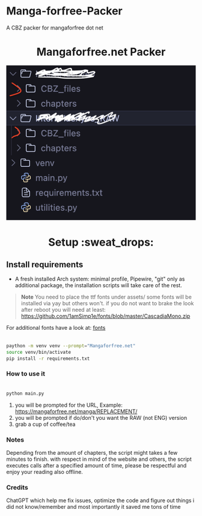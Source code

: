 # Manga-forfree-Packer
A CBZ packer for mangaforfree dot net

<div align="center">
    <h1>Mangaforfree.net Packer</h1>
</div>

<div align="center">

![Preview 1.1](images/folders.png)

</div>

<div align="center">
    <h1>Setup :sweat_drops:</h1>
</div>

## Install requirements

- A fresh installed Arch system: minimal profile, Pipewire, "git" only as additional package, the installation scripts will take care of the rest.

> **Note**
> You need to place the ttf fonts under assets/ some fonts will be installed via yay but others won't. if you do not want to brake the look after reboot you will need at least:  https://github.com/1amSimp1e/fonts/blob/master/CascadiaMono.zip

For additional fonts have a look at: [fonts](https://github.com/iamverysimp1e/fonts)

  ```zsh
  
  paython -m venv venv --prompt="Mangaforfree.net"
  source venv/bin/activate
  pip install -r requirements.txt
  ```

### How to use it

```zsh

python main.py

```

1) you will be prompted for the URL, Example: https://mangaforfree.net/manga/REPLACEMENT/
2) you will be prompted if do/don't you want the RAW (not ENG) version
3) grab a cup of coffee/tea


### Notes

Depending from the amount of chapters, the script might takes a few minutes to finish. with respect in mind of the website and others, 
the script executes calls after a specified amount of time, please be respectful and enjoy your reading also offline.

### Credits

ChatGPT which help me fix issues, optimize the code and figure out things i did not know/remember and most importantly it saved me tons of time


